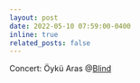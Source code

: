```yaml
---
layout: post
date: 2022-05-10 07:59:00-0400
inline: true
related_posts: false
---
```


Concert: Öykü Aras @[Blind](https://www.biletix.com/etkinlik/1SC44/ISTANBUL/en)
